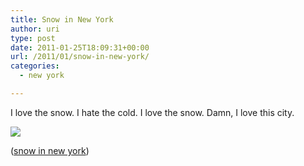 ```yaml
---
title: Snow in New York
author: uri
type: post
date: 2011-01-25T18:09:31+00:00
url: /2011/01/snow-in-new-york/
categories:
  - new york

---
```

I love the snow. I hate the cold. I love the snow. Damn, I love this city.

[![](http://img.youtube.com/vi/zJcABdLrgl8/0.jpg)](https://youtube.com/watch?v=zJcABdLrgl8) 

([snow in new york][1])

 [1]: http://www.youtube.com/watch?v=zJcABdLrgl8